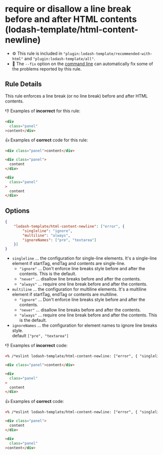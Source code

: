 # require or disallow a line break before and after HTML contents (lodash-template/html-content-newline)

- :gear: This rule is included in `"plugin:lodash-template/recommended-with-html"` and `"plugin:lodash-template/all"`.
- :wrench: The `--fix` option on the [command line](https://eslint.org/docs/user-guide/command-line-interface#fixing-problems) can automatically fix some of the problems reported by this rule.

## Rule Details

This rule enforces a line break (or no line break) before and after HTML contents.


:-1: Examples of **incorrect** for this rule:

```html
<div
  class="panel"
>content</div>
```

:+1: Examples of **correct** code for this rule:

```html
<div class="panel">content</div>

<div class="panel">
  content
</div>

<div
  class="panel"
>
  content
</div>
```


## Options

```json
{
    "lodash-template/html-content-newline": ["error", {
        "singleline": "ignore",
        "multiline": "always",
        "ignoreNames": ["pre", "textarea"]
    }]
}
```

- `singleline` ... the configuration for single-line elements. It's a single-line element if startTag, endTag and contents are single-line.
    - `"ignore"` ... Don't enforce line breaks style before and after the contents. This is the default.
    - `"never"` ... disallow line breaks before and after the contents.
    - `"always"` ... require one line break before and after the contents.
- `multiline` ... the configuration for multiline elements. It's a multiline element if startTag, endTag or contents are multiline.
    - `"ignore"` ... Don't enforce line breaks style before and after the contents.
    - `"never"` ... disallow line breaks before and after the contents.
    - `"always"` ... require one line break before and after the contents. This is the default.
- `ignoreNames` ... the configuration for element names to ignore line breaks style.  
    default `["pre", "textarea"]`


:-1: Examples of **incorrect** code:

```html
<% /*eslint lodash-template/html-content-newline: ["error", { "singleline": "always", "multiline": "never"}] */ %>

<div class="panel">content</div>

<div
  class="panel"
>
  content
</div>
```

:+1: Examples of **correct** code:

```html
<% /*eslint lodash-template/html-content-newline: ["error", { "singleline": "always", "multiline": "never"}] */ %>

<div class="panel">
  content
</div>

<div
  class="panel"
>content</div>
```
